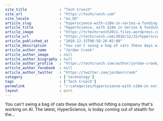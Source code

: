 ```yaml
---
site_title               : "Tech Crunch"
site_url                 : "https://techcrunch.com"
site_locale              : "en_US"
article_slug             : "hyperscience-with-s18m-in-series-a-funding-offers-ai-to-solve-back-office-problems"
article_title            : "HyperScience, with $18m in Series A funding, offers AI to solve back-office problems"
article_image            : "https://tctechcrunch2011.files.wordpress.com/2016/12/gettyimages-56970357.jpg?w=764&h=400&crop=1"
article_url              : "https://techcrunch.com/2016/12/15/hyperscience-with-18m-in-series-a-funding-offers-ai-to-solve-back-office-problems/"
article_published_at     : "2016-12-15T06:58:26-02:00"
article_description      : "You can't swing a bag of cats these days without hitting a company that's working on AI. The latest, HyperScience, is today coming out of stealth for the..."
article_author_name      : "Jordan Crook"
article_author_image     : null
article_author_biography : null
article_author_profile   : "https://techcrunch.com/author/jordan-crook/"
article_author_facebook  : null
article_author_twitter   : "https://twitter.com/jordanrcrook"
category                 : ['technology']
tags                     : ['Tech Crunch']
permalink                : "/:categories/hyperscience-with-s18m-in-series-a-funding-offers-ai-to-solve-back-office-problems/"
layout                   : post
---
```


You can't swing a bag of cats these days without hitting a company that's working on AI. The latest, HyperScience, is today coming out of stealth for the...
